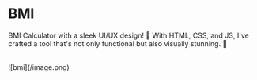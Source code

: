 # BMI
BMI Calculator with a sleek UI/UX design! 🎨 With HTML, CSS, and JS, I've crafted a tool that's not only functional but also visually stunning. 💯

<br>
![bmi](/image.png)
